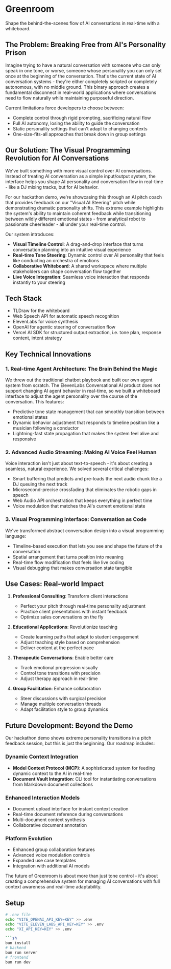 # Greenroom

Shape the behind-the-scenes flow of AI conversations in real-time with a whiteboard.

## The Problem: Breaking Free from AI's Personality Prison

Imagine trying to have a natural conversation with someone who can only speak in one tone, or worse, someone whose personality you can only set once at the beginning of the conversation. That's the current state of AI conversation systems - they're either completely scripted or completely autonomous, with no middle ground. This binary approach creates a fundamental disconnect in real-world applications where conversations need to flow naturally while maintaining purposeful direction.

Current limitations force developers to choose between:
- Complete control through rigid prompting, sacrificing natural flow
- Full AI autonomy, losing the ability to guide the conversation
- Static personality settings that can't adapt to changing contexts
- One-size-fits-all approaches that break down in group settings

## Our Solution: The Visual Programming Revolution for AI Conversations

We've built something with more visual control over AI conversations. Instead of treating AI conversation as a simple input/output system, the interface helps you shape AI personality and conversation flow in real-time - like a DJ mixing tracks, but for AI behavior.

For our hackathon demo, we're showcasing this through an AI pitch coach that provides feedback on our "Visual AI Steering" pitch while demonstrating dramatic personality shifts. This extreme example highlights the system's ability to maintain coherent feedback while transitioning between wildly different emotional states - from analytical robot to passionate cheerleader - all under your real-time control.

Our system introduces:
- **Visual Timeline Control**: A drag-and-drop interface that turns conversation planning into an intuitive visual experience
- **Real-time Tone Steering**: Dynamic control over AI personality that feels like conducting an orchestra of emotions
- **Collaborative Whiteboard**: A shared workspace where multiple stakeholders can shape conversation flow together
- **Live Voice Integration**: Seamless voice interaction that responds instantly to your steering

## Tech Stack

- TLDraw for the whiteboard
- Web Speech API for automatic speech recognition
- ElevenLabs for voice synthesis
- OpenAI for agentic steering of conversation flow
- Vercel AI SDK for structured output extraction, i.e. tone plan, response content, intent strategy

## Key Technical Innovations

### 1. Real-time Agent Architecture: The Brain Behind the Magic
We threw out the traditional chatbot playbook and built our own agent system from scratch. The ElevenLabs Conversational AI product does not support changing AI agent behavior in real-time, so we built a whiteboard interface to adjust the agent personality over the course of the conversation. This features:
- Predictive tone state management that can smoothly transition between emotional states
- Dynamic behavior adjustment that responds to timeline position like a musician following a conductor
- Lightning-fast state propagation that makes the system feel alive and responsive

### 2. Advanced Audio Streaming: Making AI Voice Feel Human
Voice interaction isn't just about text-to-speech - it's about creating a seamless, natural experience. We solved several critical challenges:
- Smart buffering that predicts and pre-loads the next audio chunk like a DJ queuing the next track
- Microsecond-precise crossfading that eliminates the robotic gaps in speech
- Web Audio API orchestration that keeps everything in perfect time
- Voice modulation that matches the AI's current emotional state

### 3. Visual Programming Interface: Conversation as Code
We've transformed abstract conversation design into a visual programming language:
- Timeline-based execution that lets you see and shape the future of the conversation
- Spatial arrangement that turns position into meaning
- Real-time flow modification that feels like live coding
- Visual debugging that makes conversation state tangible

## Use Cases: Real-world Impact

1. **Professional Consulting**: Transform client interactions
   - Perfect your pitch through real-time personality adjustment
   - Practice client presentations with instant feedback
   - Optimize sales conversations on the fly

2. **Educational Applications**: Revolutionize teaching
   - Create learning paths that adapt to student engagement
   - Adjust teaching style based on comprehension
   - Deliver content at the perfect pace

3. **Therapeutic Conversations**: Enable better care
   - Track emotional progression visually
   - Control tone transitions with precision
   - Adjust therapy approach in real-time

4. **Group Facilitation**: Enhance collaboration
   - Steer discussions with surgical precision
   - Manage multiple conversation threads
   - Adapt facilitation style to group dynamics

## Future Development: Beyond the Demo

Our hackathon demo shows extreme personality transitions in a pitch feedback session, but this is just the beginning. Our roadmap includes:

### Dynamic Context Integration
- **Model Context Protocol (MCP)**: A sophisticated system for feeding dynamic context to the AI in real-time
- **Document Vault Integration**: CLI tool for instantiating conversations from Markdown document collections

### Enhanced Interaction Models
- Document upload interface for instant context creation
- Real-time document reference during conversations
- Multi-document context synthesis
- Collaborative document annotation

### Platform Evolution
- Enhanced group collaboration features
- Advanced voice modulation controls
- Expanded use case templates
- Integration with additional AI models

The future of Greenroom is about more than just tone control - it's about creating a comprehensive system for managing AI conversations with full context awareness and real-time adaptability.

## Setup
```sh
# .env file
echo "VITE_OPENAI_API_KEY=KEY" >> .env
echo "VITE_ELEVEN_LABS_API_KEY=KEY" >> .env
echo "XI_API_KEY=KEY" >> .env

```sh
bun install
# backend
bun run server
# frontend
bun run dev
```